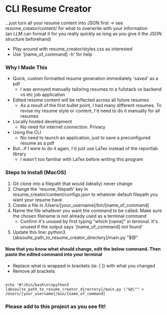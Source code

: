 # CLI Resume Creator
...just turn all your resume content into JSON first -> see resume_creator/content/ for what to overwrite with your information  
(an LLM can format it for you really quickly as long as you give it the JSON structure beforehand)  

- Play around with resume_creator/styles.css as interested  
- Use '[name_of_command] -h' for help  

### Why I Made This
- Quick, custom formatted resume generation immediately 'saved' as a pdf
    - I was annoyed manually tailoring resumes to a fullstack vs backend vs etc job application 
- Edited resume content will be reflected across all future resumes
    - As a result of the first bullet point, I had many different resumes. To revise my resume style or content, I'd need to do it manually for all resumes
- Locally hosted development
    - No need for internet connection. Privacy
- Using the CLI
    - No need to launch an application, just to save a preconfigured resume as a pdf
- But...if I were to do it again, I'd just use LaTex instead of the reportlab library
    - I wasn't too familiar with LaTex before writing this program

### Steps to Install (MacOS)
1. Git clone into a filepath that would (ideally) never change
1. Change the 'resume_filepath' key in resume_creator/content/configs.json to whatever default filepath you want your resume have  
1. Create a file in /Users/[your_username]/bin/[name_of_command]
1. Name the file whatever you want the command to be called. Make sure the chosen filename is not already used as a terminal command
    - Confirm it's unused by first typing "which [name]" in terminal. It's unused if the output says '[name_of_command] not found'
1. Update this line: python3 [absoulte_path_to_resume_creator_directory]/main.py "$@"

#### Now that you know what should change, edit the below command. Then paste the edited command into your terminal
- Replace what is wrapped in brackets (ie: [ ]) with what you changed
- Remove all brackets
```

echo "#!/bin/bash\n\npython3 [absoulte_path_to_resume_creator_directory]/main.py \"$@\"" > /Users/[your_username]/bin/[name_of_command]

```

### Please add to this project as you see fit!
